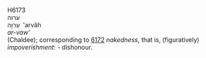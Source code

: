 <body>
  <p>H6173<br>  ערוה  <br> עַרוָה  ‎  ‛arvâh  <br><i>ar-vaw‘ </i><br>(Chaldee); corresponding to <a href="h6172.htm">6172</a>  <i>nakedness</i>, that is, (figuratively) <i>impoverishment: - </i>dishonour.<br></p>
 </body>